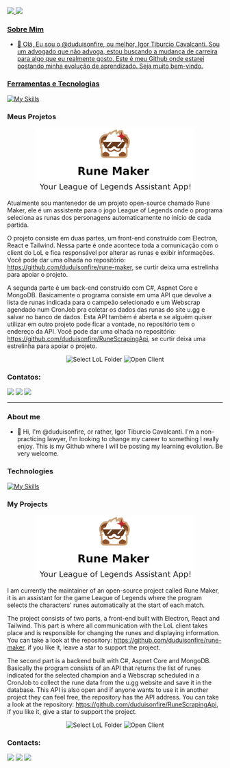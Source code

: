 <div>
<a href="https://github.com/duduisonfire">
<img height="160em" src="https://github-readme-stats.vercel.app/api/top-langs/?username=duduisonfire&layout=compact&langs_count=7&theme=dracula"/>
<img height="160em" src="https://github-readme-stats.vercel.app/api?username=duduisonfire&show_icons=true&theme=dracula&include_all_commits=true&count_private=true"/>
</div>

### Sobre Mim

- 👋 Olá, Eu sou o @duduisonfire, ou melhor, Igor Tiburcio Cavalcanti.
Sou um advogado que não advoga, estou buscando a mudança de carreira 
para algo que eu realmente gosto. Este é meu Github onde estarei postando
minha evolução de aprendizado. Seja muito bem-vindo.

### Ferramentas e Tecnologias
 
[![My Skills](https://skills.thijs.gg/icons?i=git,github,html,css,tailwind,js,ts,react,angular,docker,jest,cs,electron,dotnet,nodejs,mongodb,express,mysql,linux)](https://github.com/duduisonfire/)

### Meus Projetos
<p align="center">
  <img src="https://raw.githubusercontent.com/duduisonfire/rune-maker/master/repo-logo.png" alt="Logo" height=150>
</p>

Atualmente sou mantenedor de um projeto open-source chamado Rune Maker, ele é um assistente para o jogo League of Legends onde o programa seleciona as runas dos personagens automaticamente no início de cada partida. 

O projeto consiste em duas partes, um front-end construído com Electron, React e Tailwind. Nessa parte é onde acontece toda a comunicação com o client do LoL e fica responsável por alterar as runas e exibir informações. Você pode dar uma olhada no repositório: https://github.com/duduisonfire/rune-maker, se curtir deixa uma estrelinha para apoiar o projeto.

A segunda parte é um back-end construído com C#, Aspnet Core e MongoDB. Basicamente o programa consiste em uma API que devolve a lista de runas indicada para o campeão selecionado e um Webscrap agendado num CronJob pra coletar os dados das runas do site u.gg e salvar no banco de dados. Esta API também é aberta e se alguém quiser utilizar em outro projeto pode ficar a vontade, no repositório tem o endereço da API. Você pode dar uma olhada no repositório: https://github.com/duduisonfire/RuneScrapingApi, se curtir deixa uma estrelinha para apoiar o projeto.

<p align="center">
 <img src="https://i.postimg.cc/VvncKGRs/Screenshot-from-2023-10-24-04-56-08.png" alt="Select LoL Folder" width=300>
 <img src="https://i.postimg.cc/Jny8k4Hk/4ad43d95-6784-4041-a2eb-a7fffbd3a32a.jpg" alt="Open Client" width=300>
</p>

### Contatos:
<div>
<a href="https://instagram.com/igor.tiburcio.cs" target="_blank"><img src="https://img.shields.io/badge/-Instagram-%23E4405F?style=for-the-badge&logo=instagram&logoColor=white" target="_blank"></a>
<a href = "mailto:igor.tiburcio.cs@outlook.com"><img src="https://img.shields.io/badge/Gmail-D14836?style=for-the-badge&logo=gmail&logoColor=white" target="_blank"></a>
<a href="https://www.linkedin.com/in/igor-tiburcio-cavalcanti-86904524b/" target="_blank"><img src="https://img.shields.io/badge/-LinkedIn-%230077B5?style=for-the-badge&logo=linkedin&logoColor=white" target="_blank"></a>   
</div>

---
### About me

- 👋 Hi, I'm @duduisonfire, or rather, Igor Tiburcio Cavalcanti.
I'm a non-practicing lawyer, I'm looking to change my career to something I really enjoy. 
This is my Github where I will be posting my learning evolution. Be very welcome.

### Technologies

[![My Skills](https://skills.thijs.gg/icons?i=git,github,html,css,tailwind,js,ts,react,angular,docker,jest,cs,electron,dotnet,nodejs,mongodb,express,mysql,linux)](https://github.com/duduisonfire/)

### My Projects
<p align="center">
  <img src="https://raw.githubusercontent.com/duduisonfire/rune-maker/master/repo-logo.png" alt="Logo" height=150>
</p>
 
I am currently the maintainer of an open-source project called Rune Maker, it is an assistant for the game League of Legends where the program selects the characters' runes automatically at the start of each match.

The project consists of two parts, a front-end built with Electron, React and Tailwind. This part is where all communication with the LoL client takes place and is responsible for changing the runes and displaying information. You can take a look at the repository: https://github.com/duduisonfire/rune-maker, if you like it, leave a star to support the project.

The second part is a backend built with C#, Aspnet Core and MongoDB. Basically the program consists of an API that returns the list of runes indicated for the selected champion and a Webscrap scheduled in a CronJob to collect the rune data from the u.gg website and save it in the database. This API is also open and if anyone wants to use it in another project they can feel free, the repository has the API address. You can take a look at the repository: https://github.com/duduisonfire/RuneScrapingApi, if you like it, give a star to support the project.

<p align="center">
 <img src="https://i.postimg.cc/VvncKGRs/Screenshot-from-2023-10-24-04-56-08.png" alt="Select LoL Folder" width=300>
 <img src="https://i.postimg.cc/Jny8k4Hk/4ad43d95-6784-4041-a2eb-a7fffbd3a32a.jpg" alt="Open Client" width=300>
</p>

### Contacts:

<div>
<a href="https://instagram.com/igor.tiburcio.cs" target="_blank"><img src="https://img.shields.io/badge/-Instagram-%23E4405F?style=for-the-badge&logo=instagram&logoColor=white" target="_blank"></a>
<a href = "mailto:igor.tiburcio.cs@outlook.com"><img src="https://img.shields.io/badge/Gmail-D14836?style=for-the-badge&logo=gmail&logoColor=white" target="_blank"></a>
<a href="https://www.linkedin.com/in/igor-tiburcio-cavalcanti-86904524b/" target="_blank"><img src="https://img.shields.io/badge/-LinkedIn-%230077B5?style=for-the-badge&logo=linkedin&logoColor=white" target="_blank"></a>   
</div>

